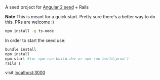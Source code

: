 
A seed project for [Angular 2 seed](https://github.com/mgechev/angular2-seed) + Rails

**Note** This is meant for a quick start. Pretty sure there's a better way to do this. PRs are welcome :)


```bash
npm install -g ts-node
```

In order to start the seed use:


```bash
bundle install
npm install
npm start #(or npm run build.dev or npm run build.prod )
rails s
```
visit [localhost:3000](http://localhost:3000)
